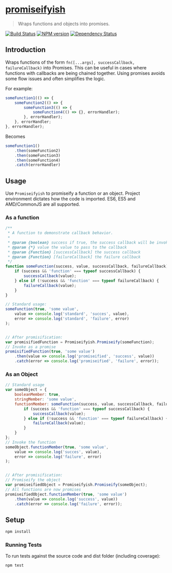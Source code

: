 # [promiseifyish](https://github.com/hal313/promiseifyish)

> Wraps functions and objects into promises.

[![Build Status](http://img.shields.io/travis/hal313/promiseifyish/master.svg?style=flat-square)](https://travis-ci.org/hal313/promiseifyish)
[![NPM version](http://img.shields.io/npm/v/@hal313/promiseifyish.svg?style=flat-square)](https://www.npmjs.com/package/@hal313/promiseifyish)
[![Dependency Status](http://img.shields.io/david/hal313/promiseifyish.svg?style=flat-square)](https://david-dm.org/hal313/promiseifyish)

## Introduction

Wraps functions of the form `fn([...args], successCallback, failureCallback)` into Promises. This can be useful in cases where functions with callbacks are being chained together. Using promises avoids some
flow issues and often simplifies the logic.

For example:

```javascript
someFunction1(() => {
    someFunction2(() => {
        someFunction3(() => {
            someFunction4(() => {}, errorHandler);
        }, errorHandler);
    }, errorHandler;
}, errorHandler);
```

Becomes

```javascript
someFunction1()
    .then(someFunction2)
    .then(someFunction3)
    .then(someFunction4)
    .catch(errorHandler)
```

## Usage

Use `Promiseifyish` to promiseify a function or an object. Project environment dictates how the code is imported. ES6, ES5 and AMD/CommonJS are all supported.

### As a function

```javascript
/**
 * A function to demonstrate callback behavior.
 *
 * @param {boolean} success if true, the success callback will be invoked
 * @param {*} value the value to pass to the callback
 * @param {Function} [successCallback] the success callback
 * @param {Function} [failureCallback] the failure callback
 */
function someFunction(success, value, successCallback, failureCallback) {
    if (success && 'function' === typeof successCallback) {
        successCallback(value);
    } else if (!success && 'function' === typeof failureCallback) {
        failureCallback(value);
    }
}

// Standard usage:
someFunction(true, 'some value',
    value => console.log('standard', 'succes', value),
    error => console.log('standard', 'failure', error)
);


// After promisification:
var promisifiedFunction = Promiseifyish.Promiseify(someFunction);
// Invoke as a promise
promisifiedFunction(true, 'some value')
    .then(value => console.log('promiseified', 'success', value))
    .catch(error => console.log('promiseified', 'failure', error));
```

### As an Object

```javascript
// Standard usage
var someObject = {
    booleanMember: true,
    stringMember: 'some value',
    functionMember: someFunction(success, value, successCallback, failureCallback) {
        if (success && 'function' === typeof successCallback) {
            successCallback(value);
        } else if (!success && 'function' === typeof failureCallback) {
            failureCallback(value);
        }
    }
};
// Invoke the function
someObject.functionMember(true, 'some value',
    value => console.log('succes', value),
    error => console.log('failure', error)
);


// After promisification:
// Promiseify the object
var promiseifiedObject = Promiseifyish.Promiseify(someObject);
// All functions are now promises
promiseifiedObject.functionMember(true, 'some value')
    .then(value => console.log('success', value))
    .catch(error => console.log('failure', error));
```

## Setup

```bash
npm install
```

### Running Tests

To run tests against the source code and dist folder (including coverage):

```bash
npm test
```
